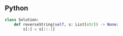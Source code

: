 ## Python
```python
class Solution:
    def reverseString(self, s: List[str]) -> None:
        s[:] = s[::-1]
```